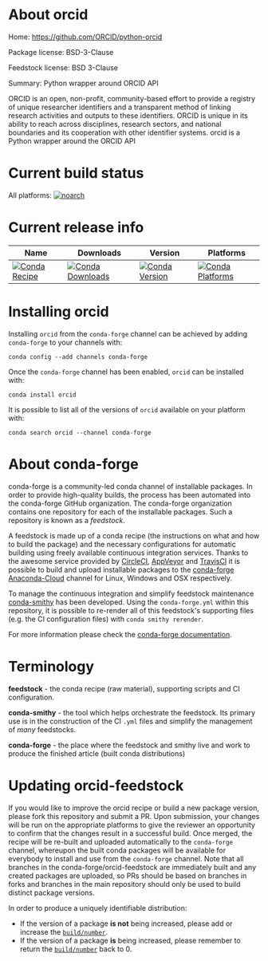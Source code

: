 About orcid
===========

Home: https://github.com/ORCID/python-orcid

Package license: BSD-3-Clause

Feedstock license: BSD 3-Clause

Summary: Python wrapper around ORCID API

ORCID is an open, non-profit, community-based effort to provide a registry
of unique researcher identifiers and a transparent method of linking research
activities and outputs to these identifiers. ORCID is unique in its ability to
reach across disciplines, research sectors, and national boundaries and its
cooperation with other identifier systems. orcid is a Python wrapper around
the ORCID API


Current build status
====================

All platforms:
[![noarch](https://img.shields.io/circleci/project/github/conda-forge/orcid-feedstock/master.svg?label=noarch)](https://circleci.com/gh/conda-forge/orcid-feedstock)

Current release info
====================

| Name | Downloads | Version | Platforms |
| --- | --- | --- | --- |
| [![Conda Recipe](https://img.shields.io/badge/recipe-orcid-green.svg)](https://anaconda.org/conda-forge/orcid) | [![Conda Downloads](https://img.shields.io/conda/dn/conda-forge/orcid.svg)](https://anaconda.org/conda-forge/orcid) | [![Conda Version](https://img.shields.io/conda/vn/conda-forge/orcid.svg)](https://anaconda.org/conda-forge/orcid) | [![Conda Platforms](https://img.shields.io/conda/pn/conda-forge/orcid.svg)](https://anaconda.org/conda-forge/orcid) |

Installing orcid
================

Installing `orcid` from the `conda-forge` channel can be achieved by adding `conda-forge` to your channels with:

```
conda config --add channels conda-forge
```

Once the `conda-forge` channel has been enabled, `orcid` can be installed with:

```
conda install orcid
```

It is possible to list all of the versions of `orcid` available on your platform with:

```
conda search orcid --channel conda-forge
```


About conda-forge
=================

conda-forge is a community-led conda channel of installable packages.
In order to provide high-quality builds, the process has been automated into the
conda-forge GitHub organization. The conda-forge organization contains one repository
for each of the installable packages. Such a repository is known as a *feedstock*.

A feedstock is made up of a conda recipe (the instructions on what and how to build
the package) and the necessary configurations for automatic building using freely
available continuous integration services. Thanks to the awesome service provided by
[CircleCI](https://circleci.com/), [AppVeyor](http://www.appveyor.com/)
and [TravisCI](https://travis-ci.org/) it is possible to build and upload installable
packages to the [conda-forge](https://anaconda.org/conda-forge)
[Anaconda-Cloud](http://docs.anaconda.org/) channel for Linux, Windows and OSX respectively.

To manage the continuous integration and simplify feedstock maintenance
[conda-smithy](http://github.com/conda-forge/conda-smithy) has been developed.
Using the ``conda-forge.yml`` within this repository, it is possible to re-render all of
this feedstock's supporting files (e.g. the CI configuration files) with ``conda smithy rerender``.

For more information please check the [conda-forge documentation](https://conda-forge.org/docs/).

Terminology
===========

**feedstock** - the conda recipe (raw material), supporting scripts and CI configuration.

**conda-smithy** - the tool which helps orchestrate the feedstock.
                   Its primary use is in the construction of the CI ``.yml`` files
                   and simplify the management of *many* feedstocks.

**conda-forge** - the place where the feedstock and smithy live and work to
                  produce the finished article (built conda distributions)


Updating orcid-feedstock
========================

If you would like to improve the orcid recipe or build a new
package version, please fork this repository and submit a PR. Upon submission,
your changes will be run on the appropriate platforms to give the reviewer an
opportunity to confirm that the changes result in a successful build. Once
merged, the recipe will be re-built and uploaded automatically to the
`conda-forge` channel, whereupon the built conda packages will be available for
everybody to install and use from the `conda-forge` channel.
Note that all branches in the conda-forge/orcid-feedstock are
immediately built and any created packages are uploaded, so PRs should be based
on branches in forks and branches in the main repository should only be used to
build distinct package versions.

In order to produce a uniquely identifiable distribution:
 * If the version of a package **is not** being increased, please add or increase
   the [``build/number``](http://conda.pydata.org/docs/building/meta-yaml.html#build-number-and-string).
 * If the version of a package **is** being increased, please remember to return
   the [``build/number``](http://conda.pydata.org/docs/building/meta-yaml.html#build-number-and-string)
   back to 0.
